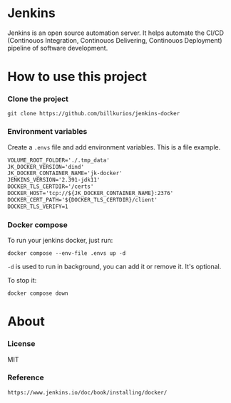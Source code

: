 # Jenkins

Jenkins is an open source automation server. It helps automate the CI/CD (Continouos Integration, Continouos Delivering, Continouos Deployment) pipeline of software development.

# How to use this project
### Clone the project
```shell
git clone https://github.com/billkurios/jenkins-docker
```

### Environment variables
Create a `.envs` file and add environment variables. 
This is a file example.
```txt
VOLUME_ROOT_FOLDER='./.tmp_data'
JK_DOCKER_VERSION='dind'
JK_DOCKER_CONTAINER_NAME='jk-docker'
JENKINS_VERSION='2.391-jdk11'
DOCKER_TLS_CERTDIR='/certs'
DOCKER_HOST='tcp://${JK_DOCKER_CONTAINER_NAME}:2376'
DOCKER_CERT_PATH='${DOCKER_TLS_CERTDIR}/client'
DOCKER_TLS_VERIFY=1
```

### Docker compose
To run your jenkins docker, just run:
```shell
docker compose --env-file .envs up -d
```

`-d` is used to run in background, you can add it or remove it. It's optional.

To stop it:
```shell
docker compose down
```

# About
### License
MIT

### Reference
`https://www.jenkins.io/doc/book/installing/docker/`